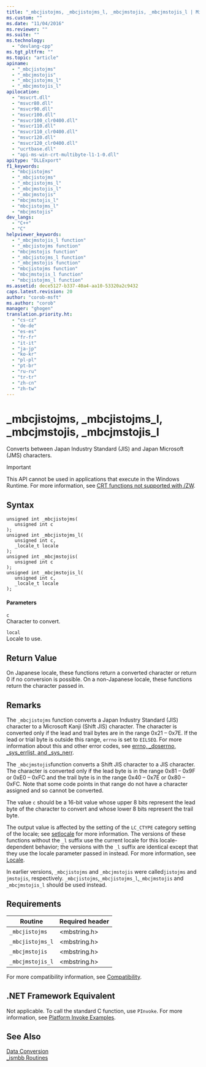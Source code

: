 ```yaml
---
title: "_mbcjistojms, _mbcjistojms_l, _mbcjmstojis, _mbcjmstojis_l | Microsoft Docs"
ms.custom: ""
ms.date: "11/04/2016"
ms.reviewer: ""
ms.suite: ""
ms.technology: 
  - "devlang-cpp"
ms.tgt_pltfrm: ""
ms.topic: "article"
apiname: 
  - "_mbcjistojms"
  - "_mbcjmstojis"
  - "_mbcjistojms_l"
  - "_mbcjmstojis_l"
apilocation: 
  - "msvcrt.dll"
  - "msvcr80.dll"
  - "msvcr90.dll"
  - "msvcr100.dll"
  - "msvcr100_clr0400.dll"
  - "msvcr110.dll"
  - "msvcr110_clr0400.dll"
  - "msvcr120.dll"
  - "msvcr120_clr0400.dll"
  - "ucrtbase.dll"
  - "api-ms-win-crt-multibyte-l1-1-0.dll"
apitype: "DLLExport"
f1_keywords: 
  - "mbcjistojms"
  - "_mbcjistojms"
  - "_mbcjistojms_l"
  - "_mbcjmstojis_l"
  - "_mbcjmstojis"
  - "mbcjmstojis_l"
  - "mbcjistojms_l"
  - "mbcjmstojis"
dev_langs: 
  - "C++"
  - "C"
helpviewer_keywords: 
  - "_mbcjmstojis_l function"
  - "_mbcjistojms function"
  - "mbcjmstojis function"
  - "_mbcjistojms_l function"
  - "_mbcjmstojis function"
  - "mbcjistojms function"
  - "mbcjmstojis_l function"
  - "mbcjistojms_l function"
ms.assetid: dece5127-b337-40a4-aa10-53320a2c9432
caps.latest.revision: 20
author: "corob-msft"
ms.author: "corob"
manager: "ghogen"
translation.priority.ht: 
  - "cs-cz"
  - "de-de"
  - "es-es"
  - "fr-fr"
  - "it-it"
  - "ja-jp"
  - "ko-kr"
  - "pl-pl"
  - "pt-br"
  - "ru-ru"
  - "tr-tr"
  - "zh-cn"
  - "zh-tw"
---
```

# _mbcjistojms, _mbcjistojms_l, _mbcjmstojis, _mbcjmstojis_l
Converts between Japan Industry Standard (JIS) and Japan Microsoft (JMS) characters.  
  
> [!IMPORTANT]
>  This API cannot be used in applications that execute in the Windows Runtime. For more information, see [CRT functions not supported with /ZW](http://msdn.microsoft.com/library/windows/apps/jj606124.aspx).  
  
## Syntax  
  
```  
unsigned int _mbcjistojms(  
   unsigned int c   
);  
unsigned int _mbcjistojms_l(  
   unsigned int c,  
   _locale_t locale  
);  
unsigned int _mbcjmstojis(  
   unsigned int c   
);  
unsigned int _mbcjmstojis_l(  
   unsigned int c,  
   _locale_t locale  
);  
```  
  
#### Parameters  
 `c`  
 Character to convert.  
  
 `local`  
 Locale to use.  
  
## Return Value  
 On Japanese locale, these functions return a converted character or return 0 if no conversion is possible. On a non-Japanese locale, these functions return the character passed in.  
  
## Remarks  
 The `_mbcjistojms` function converts a Japan Industry Standard (JIS) character to a Microsoft Kanji (Shift JIS) character. The character is converted only if the lead and trail bytes are in the range 0x21 – 0x7E. If the lead or trial byte is outside this range, `errno` is set to `EILSEQ`. For more information about this and other error codes, see [errno, _doserrno, _sys_errlist, and _sys_nerr](../../c-runtime-library/errno-doserrno-sys-errlist-and-sys-nerr.md).  
  
 The `_mbcjmstojis`function converts a Shift JIS character to a JIS character. The character is converted only if the lead byte is in the range 0x81 – 0x9F or 0xE0 – 0xFC and the trail byte is in the range 0x40 – 0x7E or 0x80 – 0xFC. Note that some code points in that range do not have a character assigned and so cannot be converted.  
  
 The value `c` should be a 16-bit value whose upper 8 bits represent the lead byte of the character to convert and whose lower 8 bits represent the trail byte.  
  
 The output value is affected by the setting of the `LC_CTYPE` category setting of the locale; see [setlocale](../../c-runtime-library/reference/setlocale-wsetlocale.md) for more information. The versions of these functions without the `_l` suffix use the current locale for this locale-dependent behavior; the versions with the `_l` suffix are identical except that they use the locale parameter passed in instead. For more information, see [Locale](../../c-runtime-library/locale.md).  
  
 In earlier versions, `_mbcjistojms` and `_mbcjmstojis` were called`jistojms` and `jmstojis`, respectively. `_mbcjistojms`,`_mbcjistojms_l`,`_mbcjmstojis` and `_mbcjmstojis_l` should be used instead.  
  
## Requirements  
  
|Routine|Required header|  
|-------------|---------------------|  
|`_mbcjistojms`|\<mbstring.h>|  
|`_mbcjistojms_l`|\<mbstring.h>|  
|`_mbcjmstojis`|\<mbstring.h>|  
|`_mbcjmstojis_l`|\<mbstring.h>|  
  
 For more compatibility information, see [Compatibility](../../c-runtime-library/compatibility.md).  
  
## .NET Framework Equivalent  
 Not applicable. To call the standard C function, use `PInvoke`. For more information, see [Platform Invoke Examples](http://msdn.microsoft.com/Library/15926806-f0b7-487e-93a6-4e9367ec689f).  
  
## See Also  
 [Data Conversion](../../c-runtime-library/data-conversion.md)   
 [_ismbb Routines](../../c-runtime-library/ismbb-routines.md)